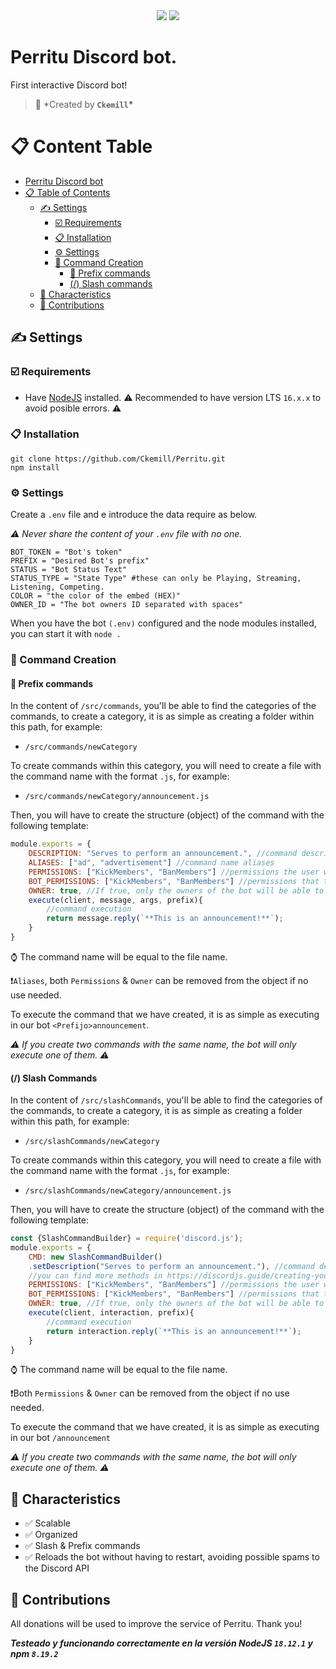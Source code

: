<div align="center">
 <a href="https://youtu.be/dQw4w9WgXcQ" target="_blank"><img src="https://img.shields.io/maintenance/yes/2023?style=for-the-badge&label=Developing" /></a>
 <a href="https://www.nodejs.org" target="_blank"><img src="https://img.shields.io/badge/node.js-6DA55F?style=for-the-badge&logo=node.js&logoColor=white"/></a>
</div>

# Perritu Discord bot.

First interactive Discord bot!

> 👤 \*Created by **`Ckemill`\***

# 📋 Content Table

- [Perritu Discord bot](#perritu-discord-bot)
- [📋 Table of Contents](#-table-of-Contents)
  - [✍ Settings](#-settings)
    - [☑️ Requirements](#️-requirements)
    - [📋 Installation](#-installation)
    - [⚙️ Settings](#️-settings)
    - [🔨 Command Creation](#-command-creation)
      - [💬 Prefix commands](#-prefix-commands)
      - [(/) Slash commands](#-slash-commands)
  - [💪 Characteristics](#-characteristics)
  - [💛 Contributions](#-contributions)

## ✍ Settings

### ☑️ Requirements

- Have [NodeJS](https://nodejs.org) installed.
  ⚠️ Recommended to have version LTS `16.x.x` to avoid posible errors. ⚠️

### 📋 Installation

```git
git clone https://github.com/Ckemill/Perritu.git
npm install
```

### ⚙️ Settings

Create a `.env` file and e introduce the data require as below.

_⚠️ Never share the content of your `.env` file with no one._

```
BOT_TOKEN = "Bot's token"
PREFIX = "Desired Bot's prefix"
STATUS = "Bot Status Text"
STATUS_TYPE = "State Type" #these can only be Playing, Streaming, Listening, Competing.
COLOR = "the color of the embed (HEX)"
OWNER_ID = "The bot owners ID separated with spaces"
```

When you have the bot `(.env)` configured and the node modules installed, you can start it with `node .`

### 🔨 Command Creation

#### 💬 Prefix commands

In the content of `/src/commands`, you'll be able to find the categories of the commands, to create a category, it is as simple as creating a folder within this path, for example:

- `/src/commands/newCategory`

To create commands within this category, you will need to create a file with the command name with the format `.js`, for example:

- `/src/commands/newCategory/announcement.js`

Then, you will have to create the structure (object) of the command with the following template:

```js
module.exports = {
    DESCRIPTION: "Serves to perform an announcement.", //command description
    ALIASES: ["ad", "advertisement"] //command name aliases
    PERMISSIONS: ["KickMembers", "BanMembers"] //permissions the user will need to run the command
    BOT_PERMISSIONS: ["KickMembers", "BanMembers"] //permissions that the bot will need to execute the command
    OWNER: true, //If true, only the owners of the bot will be able to execute the command
    execute(client, message, args, prefix){
        //command execution
        return message.reply(`**This is an announcement!**`);
    }
}
```

⌚ The command name will be equal to the file name.

❗`Aliases`, both `Permissions` & `Owner` can be removed from the object if no use needed.

To execute the command that we have created, it is as simple as executing in our bot `<Prefijo>announcement`.

_⚠️ If you create two commands with the same name, the bot will only execute one of them. ⚠️_

#### (/) Slash Commands

In the content of `/src/slashCommands`, you'll be able to find the categories of the commands, to create a category, it is as simple as creating a folder within this path, for example:

- `/src/slashCommands/newCategory`

To create commands within this category, you will need to create a file with the command name with the format `.js`, for example:

- `/src/slashCommands/newCategory/announcement.js`

Then, you will have to create the structure (object) of the command with the following template:

```js
const {SlashCommandBuilder} = require('discord.js');
module.exports = {
    CMD: new SlashCommandBuilder()
    .setDescription("Serves to perform an announcement."), //command description
    //you can find more methods in https://discordjs.guide/creating-your-bot/slash-commands.html
    PERMISSIONS: ["KickMembers", "BanMembers"] //permissions the user will need to run the command
    BOT_PERMISSIONS: ["KickMembers", "BanMembers"] //permissions that the bot will need to execute the command
    OWNER: true, //If true, only the owners of the bot will be able to execute the command
    execute(client, interaction, prefix){
        //command execution
        return interaction.reply(`**This is an announcement!**`);
    }
}
```

⌚ The command name will be equal to the file name.

❗Both `Permissions` & `Owner` can be removed from the object if no use needed.

To execute the command that we have created, it is as simple as executing in our bot `/announcement`

_⚠️ If you create two commands with the same name, the bot will only execute one of them. ⚠️_

## 💪 Characteristics

- ✅ Scalable
- ✅ Organized
- ✅ Slash & Prefix commands
- ✅ Reloads the bot without having to restart, avoiding possible spams to the Discord API

## 💛 Contributions

All donations will be used to improve the service of Perritu. Thank you!

**_Testeado y funcionando correctamente en la versión NodeJS `18.12.1` y npm `8.19.2`_**
